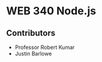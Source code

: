 <h1>WEB 340 Node.js</h1>
<h2>Contributors</h2>
<ul>
  <li>Professor Robert Kumar</li>
  <li>Justin Barlowe</li>
</ul>
